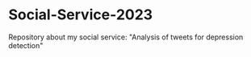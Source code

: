 # Social-Service-2023
Repository about my social service: "Analysis of tweets for depression detection"
